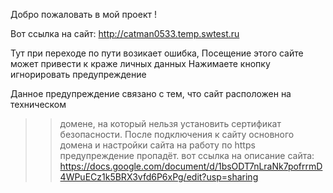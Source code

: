 Добро пожаловать в мой проект !

Вот ссылка на сайт: 
http://catman0533.temp.swtest.ru

Тут при переходе по пути возикает ошибка,
Посещение этого сайте может привести к краже
личных данных
Нажимаете кнопку игнорировать предупреждение

Данное предупреждение связано с тем, что сайт расположен на техническом
> > домене, на который нельзя установить сертификат безопасности. После
> > подключения к сайту основного домена и настройки сайта на работу по https
> > предупреждение пропадёт.
вот ссылка на описание сайта:
https://docs.google.com/document/d/1bsODT7nLraNk7pofrrmD4WPuECz1k5BRX3vfd6P6xPg/edit?usp=sharing


